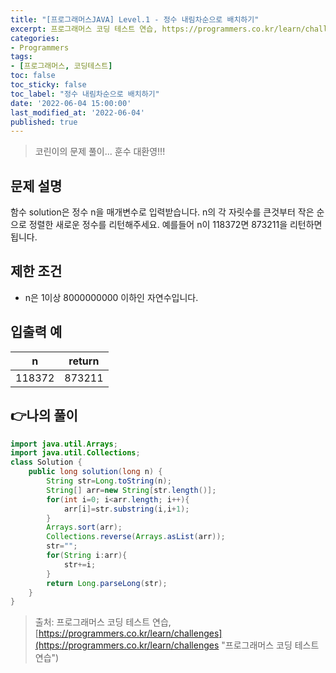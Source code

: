 ```yaml
---
title: "[프로그래머스JAVA] Level.1 - 정수 내림차순으로 배치하기"
excerpt: 프로그래머스 코딩 테스트 연습, https://programmers.co.kr/learn/challenges
categories:
- Programmers
tags:
- [프로그래머스, 코딩테스트]
toc: false
toc_sticky: false
toc_label: "정수 내림차순으로 배치하기"
date: '2022-06-04 15:00:00'
last_modified_at: '2022-06-04'
published: true
---
```

> 코린이의 문제 풀이... 훈수 대환영!!!

## 문제 설명
함수 solution은 정수 n을 매개변수로 입력받습니다. n의 각 자릿수를 큰것부터 작은 순으로 정렬한 새로운 정수를 리턴해주세요. 예를들어 n이 118372면 873211을 리턴하면 됩니다.

## 제한 조건
-	n은 1이상 8000000000 이하인 자연수입니다.

## 입출력 예
|n|return|
|:---:|:---:|
|118372|873211|

## 👉나의 풀이

```java
import java.util.Arrays;
import java.util.Collections;
class Solution {
    public long solution(long n) {
        String str=Long.toString(n);
        String[] arr=new String[str.length()];
        for(int i=0; i<arr.length; i++){
            arr[i]=str.substring(i,i+1);
        }
        Arrays.sort(arr);
        Collections.reverse(Arrays.asList(arr));
        str="";
        for(String i:arr){
            str+=i;
        }
        return Long.parseLong(str);
    }
}
```

> 출처: 프로그래머스 코딩 테스트 연습, [https://programmers.co.kr/learn/challenges](https://programmers.co.kr/learn/challenges "프로그래머스 코딩 테스트 연습")